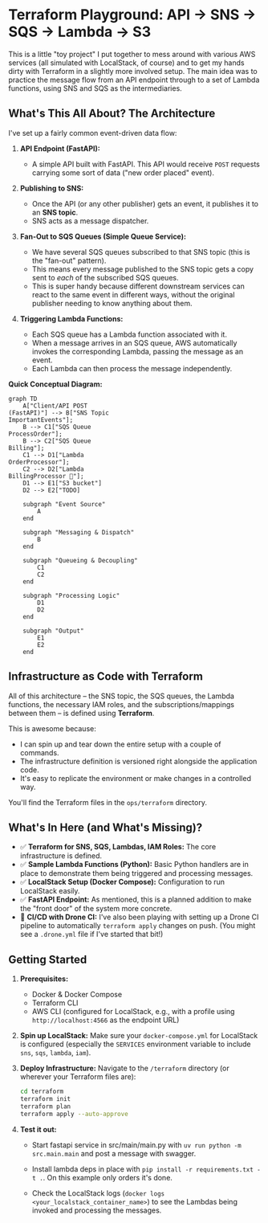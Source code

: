 # Terraform Playground: API -> SNS -> SQS -> Lambda -> S3

This is a little "toy project" I put together to mess around with various AWS services (all simulated with LocalStack, of course) and to get my hands dirty with Terraform in a slightly more involved setup. The main idea was to practice the message flow from an API endpoint through to a set of Lambda functions, using SNS and SQS as the intermediaries.


## What's This All About? The Architecture

I've set up a fairly common event-driven data flow:

1.  **API Endpoint (FastAPI):**
    *   A simple API built with FastAPI. This API would receive `POST` requests carrying some sort of data ("new order placed" event).

2.  **Publishing to SNS:**
    *   Once the API (or any other publisher) gets an event, it publishes it to an **SNS topic**.
    *   SNS acts as a message dispatcher.

3.  **Fan-Out to SQS Queues (Simple Queue Service):**
    *   We have several SQS queues subscribed to that SNS topic (this is the "fan-out" pattern).
    *   This means every message published to the SNS topic gets a copy sent to *each* of the subscribed SQS queues.
    *   This is super handy because different downstream services can react to the same event in different ways, without the original publisher needing to know anything about them.

4.  **Triggering Lambda Functions:**
    *   Each SQS queue has a Lambda function associated with it.
    *   When a message arrives in an SQS queue, AWS automatically invokes the corresponding Lambda, passing the message as an event.
    *   Each Lambda can then process the message independently.

**Quick Conceptual Diagram:**

```mermaid
graph TD
    A["Client/API POST
(FastAPI)"] --> B["SNS Topic
ImportantEvents"];
    B --> C1["SQS Queue
ProcessOrder"];
    B --> C2["SQS Queue
Billing"];
    C1 --> D1["Lambda
OrderProcessor"];
    C2 --> D2["Lambda
BillingProcessor 🚧"];
    D1 --> E1["S3 bucket"]
    D2 --> E2["TODO]

    subgraph "Event Source"
        A
    end

    subgraph "Messaging & Dispatch"
        B
    end

    subgraph "Queueing & Decoupling"
        C1
        C2
    end

    subgraph "Processing Logic"
        D1
        D2
    end

    subgraph "Output"
        E1
        E2
    end
```


## Infrastructure as Code with Terraform

All of this architecture – the SNS topic, the SQS queues, the Lambda functions, the necessary IAM roles, and the subscriptions/mappings between them – is defined using **Terraform**.

This is awesome because:
*   I can spin up and tear down the entire setup with a couple of commands.
*   The infrastructure definition is versioned right alongside the application code.
*   It's easy to replicate the environment or make changes in a controlled way.

You'll find the Terraform files in the `ops/terraform` directory.

## What's In Here (and What's Missing)?

*   ✅ **Terraform for SNS, SQS, Lambdas, IAM Roles:** The core infrastructure is defined.
*   ✅ **Sample Lambda Functions (Python):** Basic Python handlers are in place to demonstrate them being triggered and processing messages.
*   ✅ **LocalStack Setup (Docker Compose):** Configuration to run LocalStack easily.
*   ✅ **FastAPI Endpoint:** As mentioned, this is a planned addition to make the "front door" of the system more concrete.
*   🚧 **CI/CD with Drone CI:** I've also been playing with setting up a Drone CI pipeline to automatically `terraform apply` changes on push. (You might see a `.drone.yml` file if I've started that bit!)

## Getting Started

1.  **Prerequisites:**
    *   Docker & Docker Compose
    *   Terraform CLI
    *   AWS CLI (configured for LocalStack, e.g., with a profile using `http://localhost:4566` as the endpoint URL)
2.  **Spin up LocalStack:**
    Make sure your `docker-compose.yml` for LocalStack is configured (especially the `SERVICES` environment variable to include `sns`, `sqs`, `lambda`, `iam`).
    
3.  **Deploy Infrastructure:**
    Navigate to the `/terraform` directory (or wherever your Terraform files are):
    ```bash
    cd terraform
    terraform init
    terraform plan
    terraform apply --auto-approve
    ```
4.  **Test it out:**
    * Start fastapi service in src/main/main.py with `uv run python -m src.main.main` and post a message with swagger.

    * Install lambda deps in place with `pip install -r requirements.txt -t .`. On this example only orders it's done.

    * Check the LocalStack logs (`docker logs <your_localstack_container_name>`) to see the Lambdas being invoked and processing the messages.